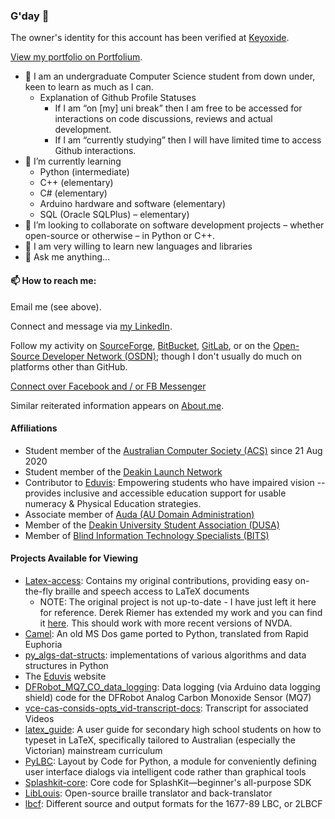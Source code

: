 ### G'day 👋

The owner's identity for this account has been verified at [Keyoxide](https://keyoxide.org/6C1E7CD8370E4DF7F852968716F8388EB88796D7).

[View my portfolio on Portfolium](https://portfolium.com/njschmidt/).

* 🏫 I am an undergraduate Computer Science student from down under, keen to learn as much as I can.
    * Explanation of Github Profile Statuses
        * If I am “on [my] uni break” then I am free to be accessed for interactions on code discussions, reviews and actual development.
        * If I am “currently studying” then I will have limited time to access Github interactions.
* 🌱 I’m currently learning
    * Python (intermediate)
    * C++ (elementary)
    * C# (elementary)
    * Arduino hardware and software (elementary)
    * SQL (Oracle SQLPlus) &ndash; elementary)
* 👨 I’m looking to collaborate on software development projects &ndash; whether open-source or otherwise &ndash; in Python or C++.
* 🤔 I am very willing to learn new languages and libraries
* 💬 Ask me anything...

#### 📫 How to reach me:
Email me (see above).

Connect and message via [my LinkedIn](https://www.linkedin.com/in/njsch/).

Follow my activity on [SourceForge](https://sourceforge.net/u/njschmidt/), [BitBucket](https://bitbucket.org/njsch/), [GitLab](https://gitlab.com/njsch), or on the [Open-Source Developer Network (OSDN)](https://osdn.net/users/njsch/); though I don't usually do much on platforms other than GitHub.

[Connect over Facebook and / or FB Messenger](https://www.facebook.com/whatpictureisthat)

Similar reiterated information appears on [About.me](https://about.me/njschmidt).

#### Affiliations
* Student member of the [Australian Computer Society (ACS)](https://www.acs.org.au/) since 21 Aug 2020
* Student member of the [Deakin Launch Network](https://launchnetwork.deakin.edu.au/)
* Contributor to [Eduvis](https://github.com/eduvis/): Empowering students who have impaired vision -- provides inclusive and accessible education support for usable numeracy & Physical Education strategies.
* Associate member of [Auda (AU Domain Administration)](https://www.auda.org.au/)
* Member of the [Deakin University Student Association (DUSA)](https://dusa.org.au/)
* Member of [Blind Information Technology Specialists (BITS)](https://bits-acb.org/)

#### Projects Available for Viewing
* [Latex-access](http://latex-access.sourceforge.net/): Contains my original contributions, providing easy on-the-fly braille and speech access to LaTeX documents
  * NOTE: The original project is not up-to-date - I have just left it here for reference.  Derek Riemer has extended my work and you can find it [here](https://github.com/derekriemer/latex-access-matrix).  This should work with more recent versions of NVDA.
* [Camel](https://github.com/njsch/camel/): An old MS Dos game ported to Python, translated from Rapid Euphoria
* [py_algs-dat-structs](https://github.com/njsch/py_algs-dat-structs/): implementations of various algorithms and data structures in Python
* The [Eduvis](https://github.com/eduvis/eduvis.github.io/) website
* [DFRobot_MQ7_CO_data_logging](https://github.com/njsch/DFRobot_MQ7_CO_data_logging): Data logging (via Arduino data logging shield) code for the DFRobot Analog Carbon Monoxide Sensor (MQ7)
* [vce-cas-consids-opts_vid-transcript-docs](https://github.com/eduvis/vce-cas-consids-opts_vid-transcript-docs): Transcript for associated Videos
* [latex_guide](https://github.com/eduvis/latex_guide): A user guide for secondary high school students on how to typeset in LaTeX, specifically tailored to Australian (especially the Victorian) mainstream curriculum
* [PyLBC](https://github.com/njsch/PyLBC): Layout by Code for Python, a module for conveniently defining user interface dialogs via intelligent code rather than graphical tools
* [Splashkit-core](https://github.com/njsch/splashkit-core): Core code for SplashKit—beginner's all-purpose SDK
* [LibLouis](https://github.com/njsch/liblouis/): Open-source braille translator and back-translator
* [lbcf](https://github.com/njsch/lbcf/): Different source and output formats for the 1677-89 LBC, or 2LBCF